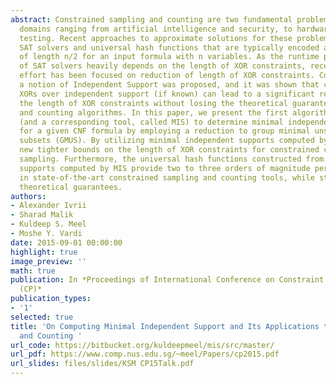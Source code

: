 ```yaml
---
abstract: Constrained sampling and counting are two fundamental problems arising in
  domains ranging from artificial intelligence and security, to hardware and software
  testing. Recent approaches to approximate solutions for these problems rely on employing
  SAT solvers and universal hash functions that are typically encoded as XOR constraints
  of length n/2 for an input formula with n variables. As the runtime performance
  of SAT solvers heavily depends on the length of XOR constraints, recent research
  effort has been focused on reduction of length of XOR constraints. Consequently,
  a notion of Independent Support was proposed, and it was shown that constructing
  XORs over independent support (if known) can lead to a significant reduction in
  the length of XOR constraints without losing the theoretical guarantees of sampling
  and counting algorithms. In this paper, we present the first algorithmic procedure
  (and a corresponding tool, called MIS) to determine minimal independent support
  for a given CNF formula by employing a reduction to group minimal unsatisfiable
  subsets (GMUS). By utilizing minimal independent supports computed by MIS, we provide
  new tighter bounds on the length of XOR constraints for constrained counting and
  sampling. Furthermore, the universal hash functions constructed from independent
  supports computed by MIS provide two to three orders of magnitude performance improvement
  in state-of-the-art constrained sampling and counting tools, while still retaining
  theoretical guarantees.
authors:
- Alexander Ivrii
- Sharad Malik
- Kuldeep S. Meel
- Moshe Y. Vardi
date: 2015-09-01 00:00:00
highlight: true
image_preview: ''
math: true
publication: In *Proceedings of International Conference on Constraint Programming
  (CP)*
publication_types:
- '1'
selected: true
title: 'On Computing Minimal Independent Support and Its Applications to Sampling
  and Counting '
url_code: https://bitbucket.org/kuldeepmeel/mis/src/master/
url_pdf: https://www.comp.nus.edu.sg/~meel/Papers/cp2015.pdf
url_slides: files/slides/KSM CP15Talk.pdf
---
```


